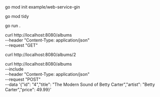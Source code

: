 

go mod init example/web-service-gin

go mod tidy

go run .

curl http://localhost:8080/albums \
    --header "Content-Type: application/json" \
    --request "GET"

curl http://localhost:8080/albums/2

curl http://localhost:8080/albums \
    --include \
    --header "Content-Type: application/json" \
    --request "POST" \
    --data '{"id": "4","title": "The Modern Sound of Betty Carter","artist": "Betty Carter","price": 49.99}'